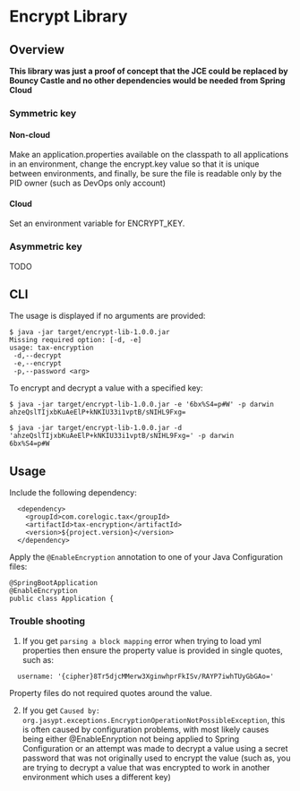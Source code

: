 # Encrypt Library

## Overview

**This library was just a proof of concept that the JCE could be replaced by Bouncy Castle and
no other dependencies would be needed from Spring Cloud**

### Symmetric key

#### Non-cloud

Make an application.properties available on the classpath to all applications in an environment,
change the encrypt.key value so that it is unique between environments, and finally,
be sure the file is readable only by the PID owner (such as DevOps only account)

#### Cloud

Set an environment variable for ENCRYPT_KEY.


### Asymmetric key

TODO

## CLI

The usage is displayed if no arguments are provided:

```
$ java -jar target/encrypt-lib-1.0.0.jar 
Missing required option: [-d, -e]
usage: tax-encryption
 -d,--decrypt
 -e,--encrypt
 -p,--password <arg>
```

To encrypt and decrypt a value with a specified key:
 
```
$ java -jar target/encrypt-lib-1.0.0.jar -e '6bx%S4=p#W' -p darwin
ahzeQslTIjxbKuAeElP+kNKIU33i1vptB/sNIHL9Fxg=

$ java -jar target/encrypt-lib-1.0.0.jar -d 'ahzeQslTIjxbKuAeElP+kNKIU33i1vptB/sNIHL9Fxg=' -p darwin
6bx%S4=p#W
```
 
## Usage

Include the following dependency:

```
  <dependency>
    <groupId>com.corelogic.tax</groupId>
    <artifactId>tax-encryption</artifactId>
    <version>${project.version}</version>
  </dependency>
```
 
 Apply the `@EnableEncryption` annotation to one of your Java Configuration files:

```
@SpringBootApplication
@EnableEncryption
public class Application {
```

### Trouble shooting

1. If you get `parsing a block mapping` error when trying to load yml properties
then ensure the property value is provided in single quotes, such as:

```
  username: '{cipher}8Tr5djcMMerw3XginwhprFkISv/RAYP7iwhTUyGbGAo='
```

Property files do not required quotes around the value.

2. If you get `Caused by: org.jasypt.exceptions.EncryptionOperationNotPossibleException`,
this is often caused by configuration problems, with most likely causes being either
@EnableEnryption not being applied to Spring Configuration or an attempt was made to decrypt a
value using a secret password that was not originally used to encrypt the value (such as, you are
trying to decrypt a value that was encrypted to work in another environment which uses a different
key)
